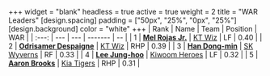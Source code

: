 +++
widget = "blank"
headless = true
active = true
weight = 2
title = "WAR Leaders"
[design.spacing]
padding = ["50px", "25%", "0px", "25%"]
[design.background]
color = "white"
+++
| Rank | Name | Team | Position | WAR |
| :---: | --- | --- | ------- | -- |
| 1 | [**Mel Rojas Jr.**](/players/11380) | [KT Wiz](/teams/KTWiz) | LF | 0.40 |
| 2 | [**Odrisamer Despaigne**](/players/13928) | [KT Wiz](/teams/KTWiz) | RHP | 0.39 |
| 3 | [**Han Dong-min**](/players/3169) | [SK Wyverns](/teams/SKWyverns) | RF | 0.33 |
| 4 | [**Lee Jung-hoo**](/players/10673) | [Kiwoom Heroes](/teams/KiwoomHeroes) | LF | 0.32 |
| 5 | [**Aaron Brooks**](/players/13760) | [Kia Tigers](/teams/KiaTigers) | RHP | 0.31 |
